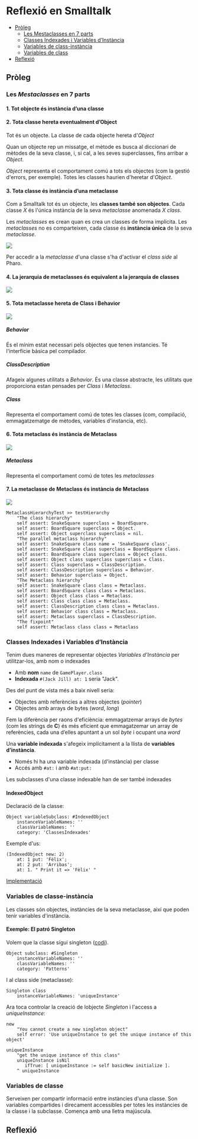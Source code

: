 # Reflexió en Smalltalk

- [Pròleg](https://github.com/felixarpa/CAP-Reflexio/tree/master/reflexio/reflexio-en-smalltalk.md#pròleg)
	- [Les Mestaclasses en 7 parts](https://github.com/felixarpa/CAP-Reflexio/tree/master/reflexio/reflexio-en-smalltalk.md#les-mestaclasses-en-7-parts)
	- [Classes Indexades i Variables d’Instància](https://github.com/felixarpa/CAP-Reflexio/tree/master/reflexio/reflexio-en-smalltalk.md#classes-indexades-i-variables-dinstància)
	- [Variables de class-instància](https://github.com/felixarpa/CAP-Reflexio/tree/master/reflexio/reflexio-en-smalltalk.md#variables-de-classe-instància)
	- [Variables de class](https://github.com/felixarpa/CAP-Reflexio/tree/master/reflexio/reflexio-en-smalltalk.md#variables-de-classe)
- [Reflexió](https://github.com/felixarpa/CAP-Reflexio/tree/master/reflexio/reflexio-en-smalltalk.md#reflexió)

## Pròleg

### Les *Mestaclasses* en 7 parts

#### 1. Tot objecte és instància d’una classe

#### 2. Tota classe hereta eventualment d’Object

Tot és un objecte. La classe de cada objecte hereta d'*Object*

Quan un objecte rep un missatge, el mètode es busca
al diccionari de mètodes de la seva classe, i, si cal, a
les seves superclasses, fins arribar a *Object*.

*Object* representa el comportament comú a tots els objectes (com la gestió d'errors, per exemple). Totes les classes haurien d'heretar d'*Object*.

#### 3. Tota classe és instància d’una metaclasse

Com a Smalltalk tot és un objecte, les **classes també son objectes**. Cada classe *X* és l'única instància de la seva *metaclasse* anomenada *X class*.

Les *metaclasses* es crean quan es crea un classes de forma implícita. Les *metaclasses* no es comparteixen, cada classe és **instància única** de la seva *metaclasse*.

![](./res/metaclasses00.png)

Per accedir a la *metaclasse* d'una classe s'ha d'activar el *class side* al Pharo.

#### 4. La jerarquia de metaclasses és equivalent a la jerarquia de classes

![](./res/metaclasses01.png)

#### 5. Tota metaclasse hereta de Class i Behavior

![](./res/metaclasses02.png)

##### Behavior

És el mínim estat necessari pels objectes que tenen instancies. Té l'interfície bàsica pel compilador.

##### ClassDescription

Afageix algunes utilitats a *Behavior*. És una classe abstracte, les utilitats que proporciona estan pensades per *Class* i *Metaclass*.

##### Class

Representa el comportament comú de totes les classes (com, compilació, emmagatzematge de mètodes, variables d'instancia, etc).

#### 6. Tota metaclass és instància de Metaclass

![](./res/metaclasses03.png)

##### Metaclass

Representa el comportament comú de totes les *metaclasses* 

#### 7. La metaclasse de Metaclass és instància de Metaclass

![](./res/metaclasses04.png)

```smalltalk
MetaclassHierarchyTest >> testHierarchy
    "The class hierarchy"
    self assert: SnakeSquare superclass = BoardSquare.
    self assert: BoardSquare superclass = Object.
    self assert: Object superclass superclass = nil.
    "The parallel metaclass hierarchy"
    self assert: SnakeSquare class name = 'SnakeSquare class'.
    self assert: SnakeSquare class superclass = BoardSquare class.
    self assert: BoardSquare class superclass = Object class.
    self assert: Object class superclass superclass = Class.
    self assert: Class superclass = ClassDescription.
    self assert: ClassDescription superclass = Behavior.
    self assert: Behavior superclass = Object.
    "The Metaclass hierarchy"
    self assert: SnakeSquare class class = Metaclass.
    self assert: BoardSquare class class = Metaclass.
    self assert: Object class class = Metaclass.
    self assert: Class class class = Metaclass.
    self assert: ClassDescription class class = Metaclass.
    self assert: Behavior class class = Metaclass.
    self assert: Metaclass superclass = ClassDescription.
    "The fixpoint"
    self assert: Metaclass class class = Metaclass
```

### Classes Indexades i Variables d’Instància

Tenim dues maneres de representar objectes
*Variables d’Instància* per utilitzar-los, amb nom o indexades

- Amb **nom** `name` de `GamePlayer.class`
- **Indexada** `#(Jack Jill) at: 1` seria "Jack".

Des del punt de vista més a baix nivell seria:

- Objectes amb referències a altres objectes (*pointer*)
- Objectes amb arrays de bytes (*word*, *long*)

Fem la diferència per raons d'eficiència: emmagatzemar arrays de *bytes* (com les strings de **C**) és més eficient que emmagatzemar un array de referències, cada una d’elles apuntant a un sol *byte* i ocupant una *word*

Una **variable indexada** s'afegeix implícitament a la llista de **variables d’instància**.

- Només hi ha una variable indexada (d'instància) per classe
- Accés amb `#at:` i amb `#at:put:`

Les subclasses d'una classe indexable han de ser també indexades

#### IndexedObject

Declaració de la classe:

```smalltalk
Object variableSubclass: #IndexedObject
    instanceVariableNames: ''
    classVariableNames: ''
    category: 'ClassesIndexades'
```

Exemple d'us:

```smalltalk
(IndexedObject new: 2)
    at: 1 put: 'Fèlix';
    at: 2 put: 'Arribas';
    at: 1. " Print it => 'Fèlix' "
```

[Implementació](https://github.com/felixarpa/CAP-Reflexio/tree/master/smalltalk/ClassesIndexades.package/IndexedObject.class)

### Variables de classe-instància

Les classes són objectes, instàncies de la seva metaclasse, així que poden tenir variables d'instància.

#### Exemple: El patró Singleton

Volem que la classe sigui singleton ([codi](https://github.com/felixarpa/CAP-Reflexio/tree/master/smalltalk/Patterns.package/Singleton.class)).

```smalltalk
Object subclass: #Singleton    instanceVariableNames: ''    classVariableNames: ''    category: 'Patterns'
```

I al class side (metaclasse):

```smalltalk
Singleton class    instanceVariableNames: 'uniqueInstance'
```

Ara toca controlar la creació de lobjecte *Singleton* i l'access a *uniqueInstance*:

```smalltalk
new    "You cannot create a new singleton object"
    self error: 'Use uniqueInstance to get the unique instance of this object'
```

```smalltalk
uniqueInstance    "get the unique instance of this class"    uniqueInstance isNil       ifTrue: [ uniqueInstance := self basicNew initialize ].    ^ uniqueInstance
```

### Variables de classe

Serveixen per compartir informació entre instàncies d'una classe. Son variables compartides i direcament accessibles per totes les instàncies de la classe i la subclasse. Comença amb una lletra majúscula.

## Reflexió



